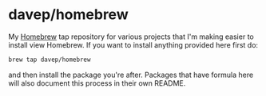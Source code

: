 # davep/homebrew

My [Homebrew](https://brew.sh/) tap repository for various projects that I'm
making easier to install view Homebrew. If you want to install anything
provided here first do:

```sh
brew tap davep/homebrew
```

and then install the package you're after. Packages that have formula here
will also document this process in their own README.

[//]: # (README.md ends here)
